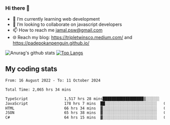 ### Hi there 👋

<!--
**padepokanpenguin/padepokanpenguin** is a ✨ _special_ ✨ repository because its `README.md` (this file) appears on your GitHub profile.
-->

- 🌱 I’m currently learning  web development
- 👯 I’m looking to collaborate on javascript developers
- 📫 How to reach me jamal.psw@gmail.com
- 🌐 Reach my blog:
   https://tripletwinsco.medium.com/ and
   https://padepokanpenguin.github.io/

![Anurag's github stats](https://github-readme-stats.vercel.app/api?username=padepokanpenguin&count_private=true&disable_animations=false&show_icons=true&theme=default)
[![Top Langs](https://github-readme-stats.vercel.app/api/top-langs/?username=padepokanpenguin&theme=default&layout=compact)](https://github.com/padepokanpenguin)

## My coding stats

<!--START_SECTION:waka-->

```txt
From: 16 August 2022 - To: 11 October 2024

Total Time: 2,065 hrs 34 mins

TypeScript                1,517 hrs 28 mins██████████████████▒░░░░░░   73.47 %
JavaScript                178 hrs 7 mins  ██░░░░░░░░░░░░░░░░░░░░░░░   08.62 %
HTML                      66 hrs 34 mins  ▓░░░░░░░░░░░░░░░░░░░░░░░░   03.22 %
JSON                      65 hrs 38 mins  ▓░░░░░░░░░░░░░░░░░░░░░░░░   03.18 %
C#                        64 hrs 15 mins  ▓░░░░░░░░░░░░░░░░░░░░░░░░   03.11 %
```

<!--END_SECTION:waka-->


